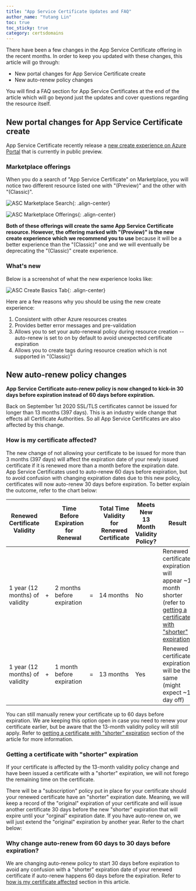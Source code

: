 ```yaml
---
title: "App Service Certificate Updates and FAQ"
author_name: "Yutang Lin"
toc: true
toc_sticky: true
category: certsdomains
---
```


There have been a few changes in the App Service Certificate offering in the recent months. In order to keep you updated with these changes, this article will go through:

- New portal changes for App Service Certificate create
- New auto-renew policy changes

You will find a FAQ section for App Service Certificates at the end of the article which will go beyond just the updates and cover questions regarding the resource itself.

## New portal changes for App Service Certificate create

App Service Certificate recently release a [new create experience on Azure Portal](https://portal.azure.com/#create/Microsoft.SSL) that is currently in public preview. 

### Marketplace offerings

When you do a search of "App Service Certificate" on Marketplace, you will notice two different resource listed one with "(Preview)" and the other with "(Classic)".

![ASC Marketplace Search]({{site.baseurl}}/media/2021/03/asc-marketplace-search.png){: .align-center}

![ASC Marketplace Offerings]({{site.baseurl}}/media/2021/03/asc-marketplace-offerings.png){: .align-center}

**Both of these offerings will create the same App Service Certificate resource. However, the offering marked with "(Preview)" is the new create experience which we recommend you to use** because it will be a better experience than the "(Classic)" one and we will eventually be deprecating the "(Classic)" create experience.

### What's new

Below is a screenshot of what the new experience looks like:

![ASC Create Basics Tab]({{site.baseurl}}/media/2021/03/asc-preview-basics.png){: .align-center}

Here are a few reasons why you should be using the new create experience:
1. Consistent with other Azure resources creates
1. Provides better error messages and pre-validation
1. Allows you to set your auto-renewal policy during resource creation -- auto-renew is set to on by default to avoid unexpected certificate expiration
1. Allows you to create tags during resource creation which is not supported in "(Classic)"

## New auto-renew policy changes

**App Service Certificate auto-renew policy is now changed to kick-in 30 days before expiration instead of 60 days before expiration.** 

Back on September 1st 2020 SSL/TLS certificates cannot be issued for longer than 13 months (397 days). This is an industry wide change that effects all Certificate Authorities. So all App Service Certificates are also affected by this change.

### How is my certificate affected? <a name="how-is-my-cert-affected"></a>

The new change of not allowing your certificate to be issued for more than 3 months (397 days) will affect the expiration date of your newly issued certificate if it is renewed more than a month before the expiration date. App Service Certificates used to auto-renew 60 days before expiration, but to avoid confusion with changing expiration dates due to this new policy, certificates will now auto-renew 30 days before expiration. To better explain the outcome, refer to the chart below:

| Renewed Certificate Validity | |  Time Before Expiration for Renewal | | Total Time Validity for Renewed Certificate | Meets New 13 Month Validity Policy? | Result |
| --- | :--: | --- | :---: | --- | --- | --- |
| 1 year (12 months) of validity | + | 2 months before expiration | = | 14 months | No | Renewed certificate expiration will appear ~1 month shorter (refer to [getting a certificate with "shorter" expiration]()) |
| 1 year (12 months) of validity | + | 1 month before expiration | = | 13 months | Yes | Renewed certificate expiration will be the same (might expect ~1 day off) |

You can still manually renew your certificate up to 60 days before expiration. We are keeping this option open in case you need to renew your certificate earlier, but be aware that the 13-month validity policy will still apply. Refer to [getting a certificate with "shorter" expiration]() section of the article for more information.

### Getting a certificate with "shorter" expiration

If your certificate is affected by the 13-month validity policy change and have been issued a certificate with a "shorter" expiration, we will not forego the remaining time on the certificate.

There will be a "subscription" policy put in place for your certificate should your renewed certificate have an "shorter" expiration date. Meaning, we will keep a record of the "original" expiration of your certificate and will issue another certificate 30 days before the new "shorter" expiration that will expire until your "orginal" expiration date. If you have auto-renew on, we will just extend the "original" expiration by another year. Refer to the chart below:

### Why change auto-renew from 60 days to 30 days before expiration?

We are changing auto-renew policy to start 30 days before expiration to avoid any confusion with a "shorter" expiration date of your renewed certificate if auto-renew happens 60 days before the expiration. Refer to [how is my certificate affected](#how-is-my-cert-affected) section in this article.
